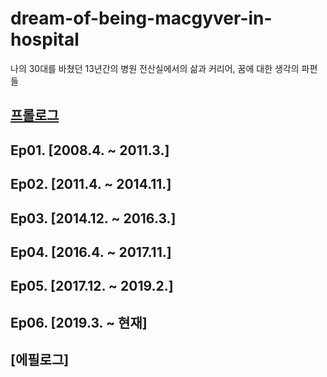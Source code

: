 # dream-of-being-macgyver-in-hospital
나의 30대를 바쳤던 13년간의 병원 전산실에서의 삶과 커리어, 꿈에 대한 생각의 파편들

## [프롤로그](https://github.com/holynomad/dream-of-being-macgyver-in-hospital/blob/main/%ED%94%84%EB%A1%A4%EB%A1%9C%EA%B7%B8.md)

## Ep01. [2008.4. ~ 2011.3.]

## Ep02. [2011.4. ~ 2014.11.]

## Ep03. [2014.12. ~ 2016.3.]

## Ep04. [2016.4. ~ 2017.11.]

## Ep05. [2017.12. ~ 2019.2.]

## Ep06. [2019.3. ~ 현재]

## [에필로그]

